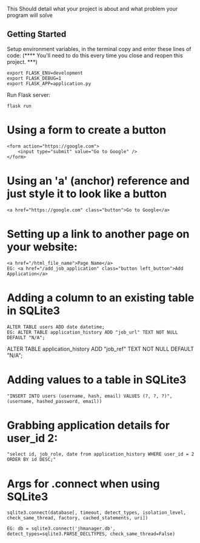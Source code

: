 This Should detail what your project is about and what problem your program will solve

## Getting Started

Setup environment variables, in the terminal copy and enter these lines of code:
(**** You'll need to do this every time you close and reopen this project. ***)

```
export FLASK_ENV=development                      
export FLASK_DEBUG=1                              
export FLASK_APP=application.py 
```

Run Flask server:

```
flask run
```


# Using a form to create a button 

```
<form action="https://google.com">
    <input type="submit" value="Go to Google" />
</form>
```

# Using an 'a' (anchor) reference and just style it to look like a button

```
<a href="https://google.com" class="button">Go to Google</a>
```

# Setting up a link to another page on your website:
```
<a href="/html_file_name">Page Name</a>
EG: <a href="/add_job_application" class="button left_button">Add Application</a>
```

# Adding a column to an existing table in SQLite3
```
ALTER TABLE users ADD date datetime;
EG: ALTER TABLE application_history ADD "job_url" TEXT NOT NULL DEFAULT "N/A";
```

ALTER TABLE application_history ADD "job_ref" TEXT NOT NULL DEFAULT "N/A";

# Adding values to a table in SQLite3
```
"INSERT INTO users (username, hash, email) VALUES (?, ?, ?)", (username, hashed_password, email))
```

# Grabbing application details for user_id 2:
``` 
"select id, job_role, date from application_history WHERE user_id = 2 ORDER BY id DESC;"

```

# Args for .connect when using SQLite3
```
sqlite3.connect(database[, timeout, detect_types, isolation_level, check_same_thread, factory, cached_statements, uri])

EG: db = sqlite3.connect('jhmanager.db', detect_types=sqlite3.PARSE_DECLTYPES, check_same_thread=False)
```
